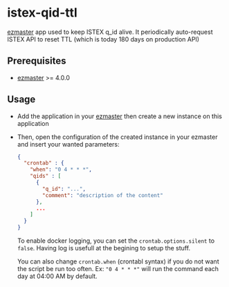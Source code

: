 # istex-qid-ttl

[ezmaster](https://github.com/Inist-CNRS/ezmaster) app used to keep ISTEX q_id alive. It periodically auto-request ISTEX API to reset TTL (which is today 180 days on production API)

## Prerequisites

- [ezmaster](https://github.com/Inist-CNRS/ezmaster) >= 4.0.0

## Usage

- Add the application in your [ezmaster](https://github.com/Inist-CNRS/ezmaster) then create a new instance on this application

- Then, open the configuration of the created instance in your ezmaster and insert your wanted parameters:

  ```json
  {
    "crontab" : {
      "when": "0 4 * * *",
      "qids" : [
        {
          "q_id": "...",
          "comment": "description of the content"
        },
        ...
      ]
    }
  }
  ```

  To enable docker logging, you can set the ``crontab.options.silent`` to `false`. Having log is usefull at the begining to setup the stuff.

  You can also change ``crontab.when`` (crontabl syntax) if you do not want the script be run too often. Ex: `"0 4 * * *"` will run the command each day at 04:00 AM by default. 
